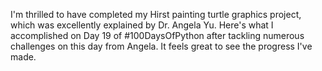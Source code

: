 I'm thrilled to have completed my Hirst painting turtle graphics project, which was excellently explained by Dr. Angela Yu. 
Here's what I accomplished on Day 19 of #100DaysOfPython after tackling numerous challenges on this day from Angela. It feels great to see the progress I've made.

